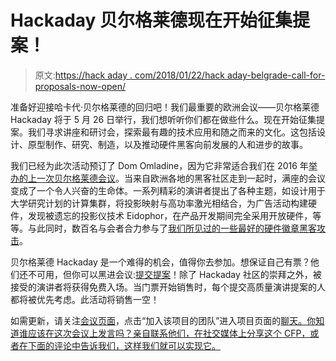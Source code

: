 # Hackaday 贝尔格莱德现在开始征集提案！

> 原文:[https://hack aday . com/2018/01/22/hack aday-belgrade-call-for-proposals-now-open/](https://hackaday.com/2018/01/22/hackaday-belgrade-call-for-proposals-now-open/)

准备好迎接哈卡代·贝尔格莱德的回归吧！我们最重要的欧洲会议——贝尔格莱德 Hackaday 将于 5 月 26 日举行，我们想听听你们都在做些什么。现在开始征集提案。我们寻求讲座和研讨会，探索最有趣的技术应用和随之而来的文化。这包括设计、原型制作、研究、制造，以及推动硬件黑客向前发展的人和进步的故事。

我们已经为此次活动预订了 Dom Omladine，因为它非常适合我们在 2016 年[举办的上一次贝尔格莱德会议](https://hackaday.com/2016/04/11/hackaday-belgrade-was-hardware-center-of-universe-on-saturday/)。当来自欧洲各地的黑客社区走到一起时，满座的会议变成了一个令人兴奋的生命体。一系列精彩的演讲者提出了各种主题，如设计用于大学研究计划的计算集群，将投影映射与高功率激光相结合，为广告活动构建硬件，发现被遗忘的投影仪技术 Eidophor，在产品开发期间完全采用开放硬件，等等。与此同时，数百名与会者合力参与了[我们所见过的一些最好的硬件徽章黑客攻击](https://hackaday.com/2016/04/15/128-leds-5-buttons-ir-comm-and-a-few-hours-what-could-you-create/)。

贝尔格莱德 Hackaday 是一个难得的机会，值得你去参加。想保证自己有票？他们还不可用，但你可以黑进会议:[提交提案](https://docs.google.com/forms/d/e/1FAIpQLSfyaf-BT1ZYO75KBd-9vlSRAiDpeW_Y4tkA5KTWKrEAmT9Muw/viewform?usp=sf_link)！除了 Hackaday 社区的崇拜之外，被接受的演讲者将获得免费入场。当门票开始销售时，每个提交高质量演讲提案的人都将被优先考虑。此活动将销售一空！

如需更新，请关注[会议页面](https://hackaday.io/belgrade/)，点击“加入该项目的团队”进入项目页面的[聊天。你知道谁应该在这次会议上发言吗？亲自联系他们，在社交媒体上分享这个 CFP，或者在下面的评论中告诉我们，这样我们就可以实现它。](https://hackaday.io/project/34330-hackaday-belgrade-2018)